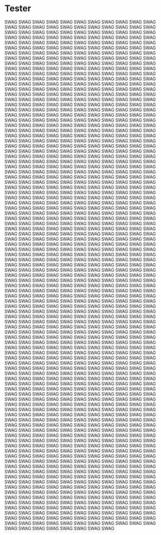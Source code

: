 # Tester

SWAG  SWAG  SWAG  SWAG  SWAG  SWAG  SWAG  SWAG  SWAG  SWAG  SWAG  SWAG  SWAG  SWAG  SWAG  SWAG  SWAG  SWAG  SWAG  SWAG  SWAG  SWAG  SWAG  SWAG  SWAG  SWAG  SWAG  SWAG  SWAG  SWAG  SWAG  SWAG  SWAG  SWAG  SWAG  SWAG  SWAG  SWAG  SWAG  SWAG  SWAG  SWAG  SWAG  SWAG  SWAG  SWAG  SWAG  SWAG  SWAG  SWAG  SWAG  SWAG  SWAG  SWAG  SWAG  SWAG  SWAG  SWAG  SWAG  SWAG  SWAG  SWAG  SWAG  SWAG  SWAG  SWAG  SWAG  SWAG  SWAG  SWAG  SWAG  SWAG  SWAG  SWAG  SWAG  SWAG  SWAG  SWAG  SWAG  SWAG  SWAG  SWAG  SWAG  SWAG  SWAG  SWAG  SWAG  SWAG  SWAG  SWAG  SWAG  SWAG  SWAG  SWAG  SWAG  SWAG  SWAG  SWAG  SWAG  SWAG  SWAG  SWAG  SWAG  SWAG  SWAG  SWAG  SWAG  SWAG  SWAG  SWAG  SWAG  SWAG  SWAG  SWAG  SWAG  SWAG  SWAG  SWAG  SWAG  SWAG  SWAG  SWAG  SWAG  SWAG  SWAG  SWAG  SWAG  SWAG  SWAG  SWAG  SWAG  SWAG  SWAG  SWAG  SWAG  SWAG  SWAG  SWAG  SWAG  SWAG  SWAG  SWAG  SWAG  SWAG  SWAG  SWAG  SWAG  SWAG  SWAG  SWAG  SWAG  SWAG  SWAG  SWAG  SWAG  SWAG  SWAG  SWAG  SWAG  SWAG  SWAG  SWAG  SWAG  SWAG  SWAG  SWAG  SWAG  SWAG  SWAG  SWAG  SWAG  SWAG  SWAG  SWAG  SWAG  SWAG  SWAG  SWAG  SWAG  SWAG  SWAG  SWAG  SWAG  SWAG  SWAG  SWAG  SWAG  SWAG  SWAG  SWAG  SWAG  SWAG  SWAG  SWAG  SWAG  SWAG  SWAG  SWAG  SWAG  SWAG  SWAG  SWAG  SWAG  SWAG  SWAG  SWAG  SWAG  SWAG  SWAG  SWAG  SWAG  SWAG  SWAG  SWAG  SWAG  SWAG  SWAG  SWAG  SWAG  SWAG  SWAG  SWAG  SWAG  SWAG  SWAG  SWAG  SWAG  SWAG  SWAG  SWAG  SWAG  SWAG  SWAG  SWAG  SWAG  SWAG  SWAG  SWAG  SWAG  SWAG  SWAG  SWAG  SWAG  SWAG  SWAG  SWAG  SWAG  SWAG  SWAG  SWAG  SWAG  SWAG  SWAG  SWAG  SWAG  SWAG  SWAG  SWAG  SWAG  SWAG  SWAG  SWAG  SWAG  SWAG  SWAG  SWAG  SWAG  SWAG  SWAG  SWAG  SWAG  SWAG  SWAG  SWAG  SWAG  SWAG  SWAG  SWAG  SWAG  SWAG  SWAG  SWAG  SWAG  SWAG  SWAG  SWAG  SWAG  SWAG  SWAG  SWAG  SWAG  SWAG  SWAG  SWAG  SWAG  SWAG  SWAG  SWAG  SWAG  SWAG  SWAG  SWAG  SWAG  SWAG  SWAG  SWAG  SWAG  SWAG  SWAG  SWAG  SWAG  SWAG  SWAG  SWAG  SWAG  SWAG  SWAG  SWAG  SWAG  SWAG  SWAG  SWAG  SWAG  SWAG  SWAG  SWAG  SWAG  SWAG  SWAG  SWAG  SWAG  SWAG  SWAG  SWAG  SWAG  SWAG  SWAG  SWAG  SWAG  SWAG  SWAG  SWAG  SWAG  SWAG  SWAG  SWAG  SWAG  SWAG  SWAG  SWAG  SWAG  SWAG  SWAG  SWAG  SWAG  SWAG  SWAG  SWAG  SWAG  SWAG  SWAG  SWAG  SWAG  SWAG  SWAG  SWAG  SWAG  SWAG  SWAG  SWAG  SWAG  SWAG  SWAG  SWAG  SWAG  SWAG  SWAG  SWAG  SWAG  SWAG  SWAG  SWAG  SWAG  SWAG  SWAG  SWAG  SWAG  SWAG  SWAG  SWAG  SWAG  SWAG  SWAG  SWAG  SWAG  SWAG  SWAG  SWAG  SWAG  SWAG  SWAG  SWAG  SWAG  SWAG  SWAG  SWAG  SWAG  SWAG  SWAG  SWAG  SWAG  SWAG  SWAG  SWAG  SWAG  SWAG  SWAG  SWAG  SWAG  SWAG  SWAG  SWAG  SWAG  SWAG  SWAG  SWAG  SWAG  SWAG  SWAG  SWAG  SWAG  SWAG  SWAG  SWAG  SWAG  SWAG  SWAG  SWAG  SWAG  SWAG  SWAG  SWAG  SWAG  SWAG  SWAG  SWAG  SWAG  SWAG  SWAG  SWAG  SWAG  SWAG  SWAG  SWAG  SWAG  SWAG  SWAG  SWAG  SWAG  SWAG  SWAG  SWAG  SWAG  SWAG  SWAG  SWAG  SWAG  SWAG  SWAG  SWAG  SWAG  SWAG  SWAG  SWAG  SWAG  SWAG  SWAG  SWAG  SWAG  SWAG  SWAG  SWAG  SWAG  SWAG  SWAG  SWAG  SWAG  SWAG  SWAG  SWAG  SWAG  SWAG  SWAG  SWAG  SWAG  SWAG  SWAG  SWAG  SWAG  SWAG  SWAG  SWAG  SWAG  SWAG  SWAG  SWAG  SWAG  SWAG  SWAG  SWAG  SWAG  SWAG  SWAG  SWAG  SWAG  SWAG  SWAG  SWAG  SWAG  SWAG  SWAG  SWAG  SWAG  SWAG  SWAG  SWAG  SWAG  SWAG  SWAG  SWAG  SWAG  SWAG  SWAG  SWAG  SWAG  SWAG  SWAG  SWAG  SWAG  SWAG  SWAG  SWAG  SWAG  SWAG  SWAG  SWAG  SWAG  SWAG  SWAG  SWAG  SWAG  SWAG  SWAG  SWAG  SWAG  SWAG  SWAG  SWAG  SWAG  SWAG  SWAG  SWAG  SWAG  SWAG  SWAG  SWAG  SWAG  SWAG  SWAG  SWAG  SWAG  SWAG  SWAG  SWAG  SWAG  SWAG  SWAG  SWAG  SWAG  SWAG  SWAG  SWAG  SWAG  SWAG  SWAG  SWAG  SWAG  SWAG  SWAG  SWAG  SWAG  SWAG  SWAG  SWAG  SWAG  SWAG  SWAG  SWAG  SWAG  SWAG  SWAG  SWAG  SWAG  SWAG  SWAG  SWAG  SWAG  SWAG  SWAG  SWAG  SWAG  SWAG  SWAG  SWAG  SWAG  SWAG  SWAG  SWAG  SWAG  SWAG  SWAG  SWAG  SWAG  SWAG  SWAG  SWAG  SWAG  SWAG  SWAG  SWAG  SWAG  SWAG  SWAG  SWAG  SWAG  SWAG  SWAG  SWAG  SWAG  SWAG  SWAG  SWAG  SWAG  SWAG  SWAG  SWAG  SWAG  SWAG  SWAG  SWAG  SWAG  SWAG  SWAG  SWAG  SWAG  SWAG  SWAG  SWAG  SWAG  SWAG  SWAG  SWAG  SWAG  SWAG  SWAG  SWAG  SWAG  SWAG  SWAG  SWAG  SWAG  SWAG  SWAG  SWAG  SWAG  SWAG  SWAG  SWAG  SWAG  SWAG  SWAG  SWAG  SWAG  SWAG  SWAG  SWAG  SWAG  SWAG  SWAG  SWAG  SWAG  SWAG  SWAG  SWAG  SWAG  SWAG  SWAG  SWAG  SWAG  SWAG  SWAG  SWAG  SWAG  SWAG  SWAG  SWAG  SWAG  SWAG  SWAG  SWAG  SWAG  SWAG  SWAG  SWAG  SWAG  SWAG  SWAG  SWAG  SWAG  SWAG  SWAG  SWAG  SWAG  SWAG  SWAG  SWAG  SWAG  SWAG  SWAG  SWAG  SWAG  SWAG  SWAG  SWAG  SWAG  SWAG  SWAG  SWAG  SWAG  SWAG  SWAG  SWAG  SWAG  SWAG  SWAG  SWAG  SWAG  SWAG  SWAG  SWAG  SWAG  SWAG  SWAG  SWAG  SWAG  SWAG  SWAG  SWAG  SWAG  SWAG  SWAG  SWAG  SWAG  SWAG  SWAG  SWAG  SWAG  SWAG  SWAG  SWAG  SWAG  SWAG  SWAG  SWAG  SWAG  SWAG  SWAG  SWAG  SWAG  SWAG  SWAG  SWAG  SWAG  SWAG  SWAG  SWAG  SWAG  SWAG  SWAG  SWAG  SWAG  SWAG  SWAG  SWAG  SWAG  SWAG  SWAG  SWAG  SWAG  SWAG  SWAG  SWAG  SWAG  SWAG  SWAG  SWAG  SWAG  SWAG  SWAG  SWAG  SWAG  SWAG  SWAG  SWAG  SWAG  SWAG  SWAG  SWAG  SWAG  SWAG  SWAG  SWAG  SWAG  SWAG  SWAG  SWAG  SWAG  SWAG  SWAG  SWAG  SWAG  SWAG  SWAG  SWAG  SWAG  SWAG  SWAG  SWAG  SWAG  SWAG  SWAG  SWAG  SWAG  SWAG  SWAG  SWAG  SWAG  SWAG  SWAG  SWAG  SWAG  SWAG  SWAG  SWAG  SWAG  SWAG  SWAG  SWAG  SWAG  SWAG  SWAG  SWAG  SWAG  SWAG  SWAG  SWAG  SWAG  SWAG  SWAG  SWAG  SWAG  SWAG  SWAG  SWAG  SWAG  SWAG  SWAG  SWAG  SWAG  SWAG  SWAG  SWAG  SWAG  SWAG  SWAG  SWAG  SWAG  SWAG  SWAG  SWAG  SWAG  SWAG  SWAG  SWAG  SWAG  SWAG  SWAG  SWAG  SWAG  SWAG  SWAG  SWAG  SWAG  SWAG  SWAG  SWAG  SWAG  SWAG  SWAG  SWAG  SWAG  SWAG  SWAG  SWAG  SWAG  SWAG  SWAG  SWAG  SWAG  SWAG  SWAG  SWAG  SWAG  SWAG  SWAG  SWAG  SWAG  SWAG  SWAG  SWAG  SWAG  SWAG  SWAG  SWAG  SWAG  SWAG  SWAG  SWAG  SWAG  SWAG  SWAG  SWAG  SWAG  SWAG  SWAG  SWAG  SWAG  SWAG  SWAG  SWAG  SWAG  SWAG  SWAG  SWAG  SWAG  SWAG  SWAG  SWAG  SWAG  SWAG  SWAG  SWAG  SWAG  SWAG  SWAG  SWAG  SWAG  SWAG  SWAG  SWAG  SWAG  SWAG  SWAG  SWAG  SWAG  SWAG  SWAG  SWAG  SWAG  SWAG  SWAG  SWAG  SWAG  SWAG  SWAG  SWAG  SWAG  SWAG  SWAG  SWAG  SWAG  SWAG  SWAG  SWAG  SWAG  SWAG  SWAG  SWAG  SWAG  SWAG  SWAG  SWAG  SWAG  SWAG  SWAG  SWAG  SWAG  SWAG  SWAG  SWAG  SWAG  SWAG  SWAG  SWAG  SWAG  SWAG  SWAG  SWAG  SWAG  SWAG  SWAG  SWAG  SWAG  SWAG  SWAG  SWAG  SWAG  SWAG  SWAG  SWAG  SWAG  SWAG  SWAG  SWAG  SWAG  SWAG  SWAG  SWAG  SWAG  SWAG  SWAG  SWAG  SWAG  SWAG  SWAG  SWAG  SWAG  SWAG  SWAG  SWAG  SWAG  SWAG  SWAG  SWAG  SWAG  SWAG  SWAG  SWAG  SWAG  SWAG  SWAG  SWAG  SWAG  SWAG  SWAG  SWAG  SWAG  SWAG  SWAG  SWAG  SWAG  SWAG  SWAG  SWAG  SWAG  SWAG  SWAG  SWAG  SWAG  SWAG  SWAG  SWAG  SWAG  SWAG  SWAG  SWAG  
